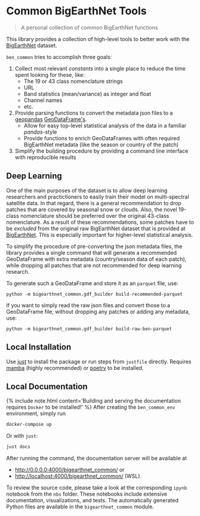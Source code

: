 # Common BigEarthNet Tools
> A personal collection of common BigEarthNet functions


This library provides a collection of high-level tools to better work with the [BigEarthNet](bigearth.net) dataset.

`ben_common` tries to accomplish three goals:

1. Collect most relevant _constants_ into a single place to reduce the time spent looking for these, like:
   - The 19 or 43 class nomenclature strings
   - URL
   - Band statistics (mean/variance) as integer and float
   - Channel names
   - etc.
2. Provide parsing functions to convert the metadata json files to a [geopandas](https://geopandas.org/en/stable/) [GeoDataFrame's](https://geopandas.org/en/stable/getting_started/introduction.html).
   - Allow for easy top-level statistical analysis of the data in a familiar _pandas_-style 
   - Provide functions to enrich GeoDataFrames with often required BigEarthNet metadata (like the season or country of the patch)
3. Simplify the building procedure by providing a command line interface with reproducible results



## Deep Learning 

One of the main purposes of the dataset is to allow deep learning researchers and practictioners to easily train their model on multi-spectral satellite data.
In that regard, there is a general recommendation to drop patches that are covered by seasonal snow or clouds.
Also, the novel 19-class nomenclature should be preferred over the original 43-class nomenclature.
As a result of these recommendations, some patches have to be _excluded_ from the original raw BigEarthNet dataset that is provided at [BigEarthNet](bigearth.net).
This is especially important for higher-level statistical analysis.

To simplify the procedure of pre-converting the json metadata files, the library provides a single command that will generate a recommended GeoDataFrame with extra metadata (country/season data of each patch), while dropping all patches that are not recommended for deep learning research.

To generate such a GeoDataFrame and store it as an `parquet` file, use:

`python -m bigearthnet_common.gdf_builder build-recommended-parquet`

If you want to simply read the raw json files and convert those to a GeoDataFrame file, without dropping any patches or adding any metadata, use:

`python -m bigearthnet_common.gdf_builder build-raw-ben-parquet`


## Local Installation

Use [just](https://github.com/casey/just#installation) to install the package or run steps from `justfile` directly.
Requires [mamba](https://github.com/mamba-org/mamba) (highly recommended) or [poetry](https://python-poetry.org/docs/basic-usage/) to be installed.

## Local Documentation
{% include note.html content='Building and serving the documentation requires `Docker` to be installed!' %}
After creating the `ben_common_env` environment, simply run 
```bash
docker-compose up
```

Or with `just`:
```bash
just docs
```

After running the command, the documentation server will be available at 
- <http://0.0.0.0:4000/bigearthnet_common/> or 
- <http://localhost:4000/bigearthnet_common/> (WSL).

To review the source code, please take a look at the corresponding `ipynb` notebook from the `nbs` folder.
These notebooks include extensive documentation, visualizations, and tests.
The automatically generated Python files are available in the `bigearthnet_common` module.

